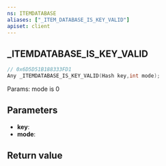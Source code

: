 ```yaml
---
ns: ITEMDATABASE
aliases: ["_ITEM_DATABASE_IS_KEY_VALID"]
apiset: client
---
```

## _ITEMDATABASE_IS_KEY_VALID

```c
// 0x6D5D51B188333FD1
Any _ITEMDATABASE_IS_KEY_VALID(Hash key,int mode);
```

Params: mode is 0

## Parameters
* **key**:
* **mode**:

## Return value